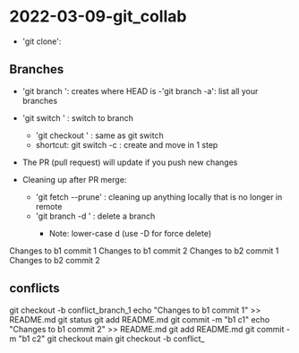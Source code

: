 # 2022-03-09-git_collab

- 'git clone':

## Branches

- 'git branch <NAME>': creates <NAME> where HEAD is
	-'git branch -a': list all your branches
- 'git switch <NAME>' : switch to branch <NAME>
	- 'git checkout <NAME>' : same as git switch
	- shortcut: git switch -c <NAME>: create and move in 1 step
	
- The PR (pull request) will update if you push new changes

- Cleaning up after PR merge:
	- 'git fetch --prune' : cleaning up anything locally that is no longer in remote
	- 'git branch -d <NAME>' : delete a branch <NAME>
		- Note: lower-case d (use -D for force delete)


Changes to b1 commit 1
Changes to b1 commit 2
Changes to b2 commit 1
Changes to b2 commit 2

## conflicts

git checkout -b conflict_branch_1 echo "Changes to b1 commit 1" >> README.md git status git add README.md git commit -m "b1 c1" echo "Changes to b1 commit 2" >> README.md git add README.md git commit -m "b1 c2" git checkout main git checkout -b conflict_
